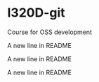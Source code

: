 # I320D-git
Course for OSS development


A new line in README


A new line in README


A new line in README
